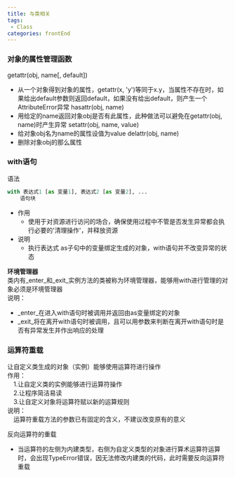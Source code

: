 ```yaml
---
title: 与类相关
tags: 
 - Class
categories: frontEnd
---
```


### 对象的属性管理函数
getattr(obj, name[, default])
* 从一个对象得到对象的属性，getattr(x, 'y')等同于x.y，当属性不存在时，如果给出default参数则返回default，如果没有给出default，则产生一个AttributeError异常
hasattr(obj, name)
* 用给定的name返回对象obj是否有此属性，此种做法可以避免在getattr(obj, name)时产生异常
setattr(obj, name, value)
* 给对象obj名为name的属性设值为value
delattr(obj, name)
* 删除对象obj的那么属性
        
### with语句
语法
```python
with 表达式1 [as 变量1], 表达式2 [as 变量2], ...
    语句块
```

* 作用  
  * 使用于对资源进行访问的场合，确保使用过程中不管是否发生异常都会执行必要的'清理操作'，并释放资源
* 说明  
  * 执行表达式 as子句中的变量绑定生成的对象，with语句并不改变异常的状态
        
**环境管理器**    
类内有_enter_和_exit_实例方法的类被称为环境管理器，能够用with进行管理的对象必须是环境管理器  
说明：  
* _enter_在进入with语句时被调用并返回由as变量绑定的对象  
* _exit_将在离开with语句时被调用，且可以用参数来判断在离开with语句时是否有异常发生并作出响应的处理
            
### 运算符重载
让自定义类生成的对象（实例）能够使用运算符进行操作  
作用：   
&emsp;1.让自定义类的实例能够进行运算符操作  
&emsp;2.让程序简洁易读  
&emsp;3.让自定义对象将运算符赋以新的运算规则  
说明：   
&emsp;运算符重载方法的参数已有固定的含义，不建议改变原有的意义  

反向运算符的重载  
* 当运算符的左侧为内建类型，右侧为自定义类型的对象进行算术运算符运算时，会出现TypeError错误，因无法修改内建类的代码，此时需要反向运算符重载          
        
